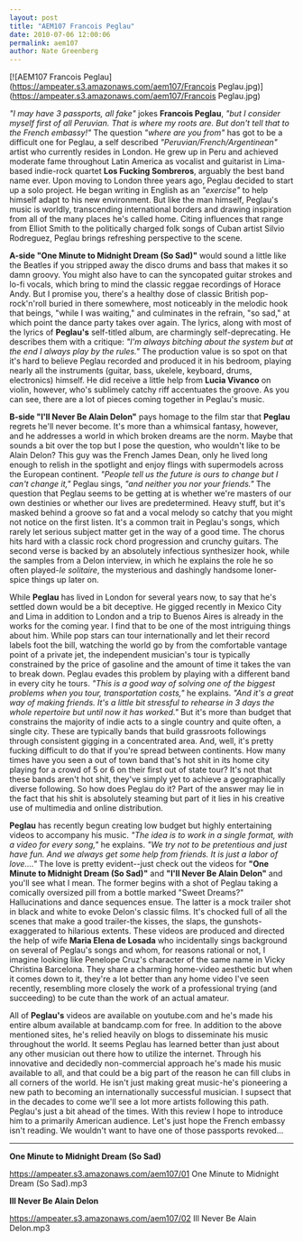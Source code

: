 ```yaml
---
layout: post
title: "AEM107 Francois Peglau"
date: 2010-07-06 12:00:06
permalink: aem107
author: Nate Greenberg
---
```

[![AEM107 Francois Peglau](https://ampeater.s3.amazonaws.com/aem107/Francois Peglau.jpg)](https://ampeater.s3.amazonaws.com/aem107/Francois Peglau.jpg)

_"I may have 3 passports, all fake"_ jokes **Francois Peglau**, _"but I consider myself first of all Peruvian. That is where my roots are. But don't tell that to the French embassy!"_ The question _"where are you from"_ has got to be a difficult one for Peglau, a self described _"Peruvian/French/Argentinean"_ artist who currently resides in London. He grew up in Peru and achieved moderate fame throughout Latin America as vocalist and guitarist in Lima-based indie-rock quartet **Los Fucking Sombreros**, arguably the best band name ever. Upon moving to London three years ago, Peglau decided to start up a solo project. He began writing in English as an _"exercise"_ to help himself adapt to his new environment. But like the man himself, Peglau's music is worldly, transcending international borders and drawing inspiration from all of the many places he's called home. Citing influences that range from Elliot Smith to the politically charged folk songs of Cuban artist Silvio Rodreguez, Peglau brings refreshing perspective to the scene.

<!-- more -->

**A-side "One Minute to Midnight Dream (So Sad)"** would sound a little like the Beatles if you stripped away the disco drums and bass that makes it so damn groovy. You might also have to can the syncopated guitar strokes and lo-fi vocals, which bring to mind the classic reggae recordings of Horace Andy. But I promise you, there's a healthy dose of classic British pop-rock'n'roll buried in there somewhere, most noticeably in the melodic hook that beings, "while I was waiting," and culminates in the refrain, "so sad," at which point the dance party takes over again. The lyrics, along with most of the lyrics of **Peglau's** self-titled album, are charmingly self-deprecating. He describes them with a critique: _"I'm always bitching about the system but at the end I always play by the rules."_ The production value is so spot on that it's hard to believe Peglau recorded and produced it in his bedroom, playing nearly all the instruments (guitar, bass, ukelele, keyboard, drums, electronics) himself. He did receive a little help from **Lucia Vivanco** on violin, however, who's sublimely catchy riff accentuates the groove. As you can see, there are a lot of pieces coming together in Peglau's music.

**B-side "I'll Never Be Alain Delon"** pays homage to the film star that **Peglau** regrets he'll never become. It's more than a whimsical fantasy, however, and he addresses a world in which broken dreams are the norm. Maybe that sounds a bit over the top but I pose the question, who wouldn't like to be Alain Delon? This guy was the French James Dean, only he lived long enough to relish in the spotlight and enjoy flings with supermodels across the European continent. _"People tell us the future is ours to change but I can't change it,"_ Peglau sings, _"and neither you nor your friends."_ The question that Peglau seems to be getting at is whether we're masters of our own destinies or whether our lives are predetermined. Heavy stuff, but it's masked behind a groove so fat and a vocal melody so catchy that you might not notice on the first listen. It's a common trait in Peglau's songs, which rarely let serious subject matter get in the way of a good time. The chorus hits hard with a classic rock chord progression and crunchy guitars. The second verse is backed by an absolutely infectious synthesizer hook, while the samples from a Delon interview, in which he explains the role he so often played-_le solitaire_, the mysterious and dashingly handsome loner-spice things up later on.

While **Peglau** has lived in London for several years now, to say that he's settled down would be a bit deceptive. He gigged recently in Mexico City and Lima in addition to London and a trip to Buenos Aires is already in the works for the coming year. I find that to be one of the most intriguing things about him. While pop stars can tour internationally and let their record labels foot the bill, watching the world go by from the comfortable vantage point of a private jet, the independent musician's tour is typically constrained by the price of gasoline and the amount of time it takes the van to break down. Peglau  evades this problem by playing with a different band in every city he tours. _"This is a good way of solving one of the biggest problems when you tour, transportation costs,"_ he explains. _"And it's a great way of making friends. It's a little bit stressful to rehearse in 3 days the whole repertoire but until now it has worked."_ But it's more than budget that constrains the majority of indie acts to a single country and quite often, a single city. These are typically bands that build grassroots followings through consistent gigging in a concentrated area. And, well, it's pretty fucking difficult to do that if you're spread between continents. How many times have you seen a out of town band that's hot shit in its home city playing for a crowd of 5 or 6 on their first out of state tour? It's not that these bands aren't hot shit, they've simply yet to achieve a geographically diverse following. So how does Peglau do it? Part of the answer may lie in the fact that his shit is absolutely steaming but part of it lies in his creative use of multimedia and online distribution.

**Peglau** has recently begun creating low budget but highly entertaining videos to accompany his music. _"The idea is to work in a single format, with a video for every song,"_ he explains. _"We try not to be pretentious and just have fun. And we always get some help from friends. It is just a labor of love...."_ The love is pretty evident--just check out the videos for **"One Minute to Midnight Dream (So Sad)"** and **"I'll Never Be Alain Delon"** and you'll see what I mean. The former begins with a shot of Peglau taking a comically oversized pill from a bottle marked "Sweet Dreams?" Hallucinations and dance sequences ensue. The latter  is a mock trailer shot in black and white to evoke Delon's classic films. It's chocked full of all the scenes that make a good trailer-the kisses, the slaps, the gunshots-exaggerated to hilarious extents. These videos are produced and directed the help of wife **Maria Elena de Losada** who incidentally sings background on several of Peglau's songs and whom, for reasons rational or not, I imagine looking like Penelope Cruz's character of the same name in Vicky Christina Barcelona. They share a charming home-video aesthetic but when it comes down to it, they're a lot better than any home video I've seen recently, resembling more closely the work of a professional trying (and succeeding) to be cute than the work of an actual amateur.

All of **Peglau's** videos are available on youtube.com and he's made his entire album available at bandcamp.com for free. In addition to the above mentioned sites, he's relied heavily on blogs to disseminate his music throughout the world. It seems Peglau has learned better than just about any other musician out there how to utilize the internet. Through his innovative and decidedly non-commercial approach he's made his music available to all, and that could be a big part of the reason he can fill clubs in all corners of the world. He isn't just making great music-he's pioneering a new path to becoming an internationally successful musician. I supsect that in the decades to come we'll see a lot more artists following this path. Peglau's just a bit ahead of the times. With this review I hope to introduce him to a primarily American audience. Let's just hope the French embassy isn't reading. We wouldn't want to have one of those passports revoked...

---

**One Minute to Midnight Dream (So Sad)**

https://ampeater.s3.amazonaws.com/aem107/01 One Minute to Midnight Dream (So Sad).mp3

**Ill Never Be Alain Delon**

https://ampeater.s3.amazonaws.com/aem107/02 Ill Never Be Alain Delon.mp3

